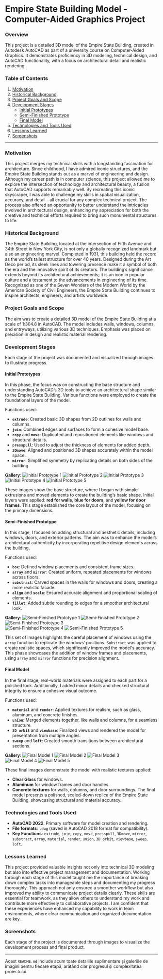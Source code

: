 # Empire State Building Model - Computer-Aided Graphics Project

### Overview
This project is a detailed 3D model of the Empire State Building, created in Autodesk AutoCAD as part of a university course on Computer-Aided Graphics. It demonstrates proficiency in 3D modeling, technical design, and AutoCAD functionality, with a focus on architectural detail and realistic rendering.

### Table of Contents
1. [Motivation](#motivation)
2. [Historical Background](#historical-background)
3. [Project Goals and Scope](#project-goals-and-scope)
4. [Development Stages](#development-stages)
    - [Initial Prototypes](#initial-prototypes)
    - [Semi-Finished Prototype](#semi-finished-prototype)
    - [Final Model](#final-model)
5. [Technologies and Tools Used](#technologies-and-tools-used)
6. [Lessons Learned](#lessons-learned)
7. [Screenshots](#screenshots)

---

### Motivation
This project merges my technical skills with a longstanding fascination for architecture. Since childhood, I have admired iconic structures, and the Empire State Building stands out as a marvel of engineering and design. Although my career path is in computer science, this project allowed me to explore the intersection of technology and architectural beauty, a fusion that AutoCAD supports remarkably well. By recreating this iconic skyscraper, I was able to challenge my skills in spatial visualization, accuracy, and detail—all crucial for any complex technical project. The process also offered an opportunity to better understand the intricacies involved in architectural design, enhancing my appreciation for both the creative and technical efforts required to bring such monumental structures to life.

### Historical Background
The Empire State Building, located at the intersection of Fifth Avenue and 34th Street in New York City, is not only a globally recognized landmark but also an engineering marvel. Completed in 1931, this building held the record as the world’s tallest structure for over 40 years. Designed during the Art Deco period, its sleek lines and towering presence make it a symbol of both the era and the innovative spirit of its creators. The building’s significance extends beyond its architectural achievements; it is an icon in popular culture and a testament to the advancements in engineering of its time. Recognized as one of the Seven Wonders of the Modern World by the American Society of Civil Engineers, the Empire State Building continues to inspire architects, engineers, and artists worldwide.

### Project Goals and Scope
The aim was to create a detailed 3D model of the Empire State Building at a scale of 1:304.8 in AutoCAD. The model includes walls, windows, columns, and entryways, utilizing various 3D techniques. Emphasis was placed on precision in design and realistic material rendering.

### Development Stages
Each stage of the project was documented and visualized through images to illustrate progress.

#### Initial Prototypes
In this phase, the focus was on constructing the base structure and understanding AutoCAD’s 3D tools to achieve an architectural shape similar to the Empire State Building. Various functions were employed to create the foundational layers of the model.

Functions used:
- **`extrude`**: Created basic 3D shapes from 2D outlines for walls and columns.
- **`join`**: Combined edges and surfaces to form a cohesive model base.
- **`copy`** and **`move`**: Duplicated and repositioned elements like windows and structural details.
- **`presspull`**: Used to adjust the thickness of elements for added depth.
- **`3Dmove`**: Aligned and positioned 3D shapes accurately within the model space.
- **`mirror`**: Simplified symmetry by replicating details on both sides of the building.

**Gallery**:
![Initial Prototype 1](images/0.jpg) ![Initial Prototype 2](images/1.jpg) ![Initial Prototype 3](images/2.jpg)  
![Initial Prototype 4](images/3.jpg) ![Initial Prototype 5](images/4.jpg)

These images show the base structure, where I began with simple extrusions and moved elements to create the building’s basic shape. Initial layers were applied: **red for walls**, **blue for doors**, and **yellow for door frames**. This stage established the core layout of the model, focusing on the primary dimensions.

#### Semi-Finished Prototype
In this stage, I focused on adding structural and aesthetic details, including windows, doors, and exterior patterns. The aim was to enhance the model’s architectural authenticity by incorporating repetitive design elements across the building.

Functions used:
- **`box`**: Defined window placements and consistent frame sizes.
- **`array`** and **`mirror`**: Created uniform, repeated placements for windows across floors.
- **`substract`**: Carved spaces in the walls for windows and doors, creating a more realistic facade.
- **`align`** and **`scale`**: Ensured accurate alignment and proportional scaling of elements.
- **`fillet`**: Added subtle rounding to edges for a smoother architectural look.

**Gallery**:
![Semi-Finished Prototype 1](images/11.jpg) ![Semi-Finished Prototype 2](images/12.jpg) ![Semi-Finished Prototype 3](images/13.jpg)  
![Semi-Finished Prototype 4](images/14.jpg) ![Semi-Finished Prototype 5](images/15.jpg)

This set of images highlights the careful placement of windows using the `array` function to replicate the windows’ positions. `Substract` was applied to create realistic spaces, which significantly improved the model's accuracy. This phase showcases the addition of window frames and placements, using `array` and `mirror` functions for precision alignment.

#### Final Model
In the final stage, real-world materials were assigned to each part for a polished look. Additionally, I added minor details and checked structural integrity to ensure a cohesive visual outcome.

Functions used:
- **`material`** and **`render`**: Applied textures for realism, such as glass, aluminum, and concrete finishes.
- **`union`**: Merged elements together, like walls and columns, for a seamless structure.
- **`3D orbit`** and **`viewbase`**: Finalized views and rendered the model for presentation from multiple angles.
- **`sweep`** and **`loft`**: Created smooth transitions between architectural sections.

**Gallery**:
![Final Model 1](images/21.jpg) ![Final Model 2](images/22.jpg) ![Final Model 3](images/23.jpg)  
![Final Model 4](images/24.jpg) ![Final Model 5](images/25.jpg)

These final images demonstrate the model with realistic textures applied:
- **Clear Glass** for windows.
- **Aluminum** for window frames and door handles.
- **Concrete textures** for walls, columns, and door surroundings.
The final model presents a polished, scaled-down replica of the Empire State Building, showcasing structural and material accuracy.

### Technologies and Tools Used
- **AutoCAD 2022**: Primary software for model creation and rendering.
- **File formats**: `.dwg` (saved in AutoCAD 2018 format for compatibility).
- **Key Functions**: `extrude`, `join`, `copy`, `move`, `presspull`, `3Dmove`, `mirror`, `substract`, `array`, `material`, `render`, `union`, `3D orbit`, `viewbase`, `sweep`, `loft`.

### Lessons Learned
This project provided valuable insights not only into technical 3D modeling but also into effective project management and documentation. Working through each stage of this model taught me the importance of breaking down complex tasks into manageable steps and documenting my progress thoroughly. This approach not only ensured a smoother workflow but also improved my ability to communicate project details clearly. These skills are essential for teamwork, as they allow others to understand my work and contribute more effectively to collaborative projects. I am confident that these experiences have enhanced my capability to work in team environments, where clear communication and organized documentation are key.

### Screenshots
Each stage of the project is documented through images to visualize the development process and final product.

---

Acest `README.md` include acum toate detaliile suplimentare și galeriile de imagini pentru fiecare etapă, arătând clar progresul și complexitatea proiectului.
